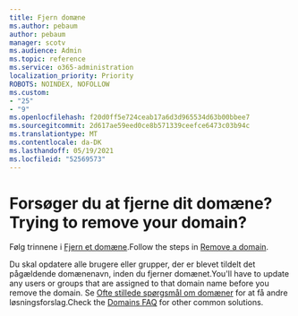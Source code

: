 ```yaml
---
title: Fjern domæne
ms.author: pebaum
author: pebaum
manager: scotv
ms.audience: Admin
ms.topic: reference
ms.service: o365-administration
localization_priority: Priority
ROBOTS: NOINDEX, NOFOLLOW
ms.custom:
- "25"
- "9"
ms.openlocfilehash: f20d0ff5e724ceab17a6d3d965534d63b00bbee7
ms.sourcegitcommit: 2d617ae59eed0ce8b571339ceefce6473c03b94c
ms.translationtype: MT
ms.contentlocale: da-DK
ms.lasthandoff: 05/19/2021
ms.locfileid: "52569573"
---
```

# <a name="trying-to-remove-your-domain"></a><span data-ttu-id="d5be7-102">Forsøger du at fjerne dit domæne?</span><span class="sxs-lookup"><span data-stu-id="d5be7-102">Trying to remove your domain?</span></span>

<span data-ttu-id="d5be7-103">Følg trinnene i [Fjern et domæne](/microsoft-365/admin/get-help-with-domains/remove-a-domain).</span><span class="sxs-lookup"><span data-stu-id="d5be7-103">Follow the steps in [Remove a domain](/microsoft-365/admin/get-help-with-domains/remove-a-domain).</span></span>
  
<span data-ttu-id="d5be7-104">Du skal opdatere alle brugere eller grupper, der er blevet tildelt det pågældende domænenavn, inden du fjerner domænet.</span><span class="sxs-lookup"><span data-stu-id="d5be7-104">You'll have to update any users or groups that are assigned to that domain name before you remove the domain.</span></span> <span data-ttu-id="d5be7-105">Se [Ofte stillede spørgsmål om domæner](/microsoft-365/admin/setup/domains-faq) for at få andre løsningsforslag.</span><span class="sxs-lookup"><span data-stu-id="d5be7-105">Check the [Domains FAQ](/microsoft-365/admin/setup/domains-faq) for other common solutions.</span></span>
  